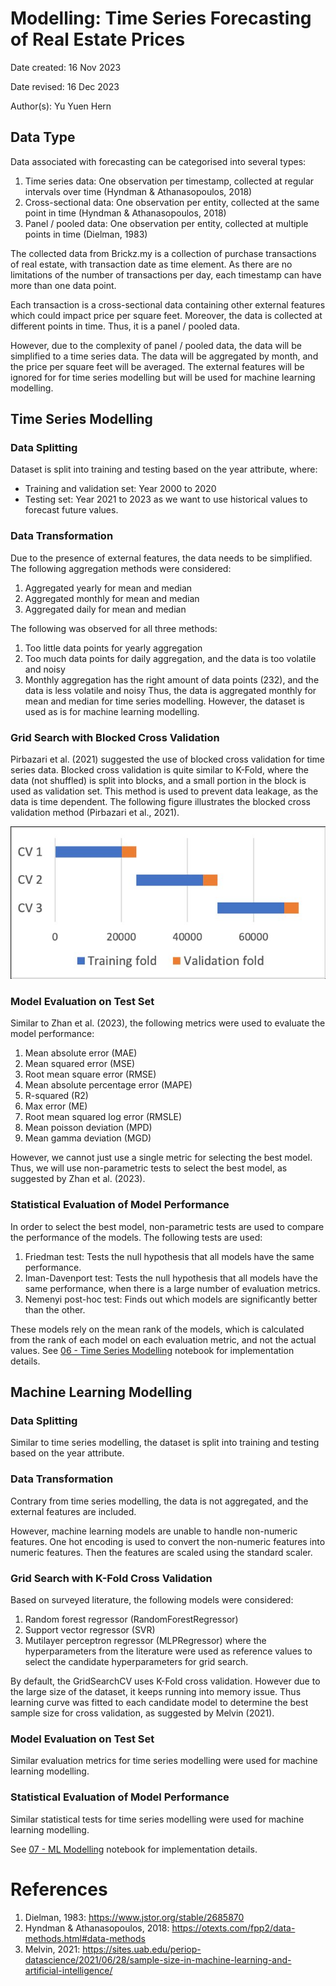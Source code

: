 # Modelling: Time Series Forecasting of Real Estate Prices

Date created: 16 Nov 2023

Date revised: 16 Dec 2023

Author(s): Yu Yuen Hern

## Data Type
Data associated with forecasting can be categorised into several types:
1. Time series data: One observation per timestamp, collected at regular intervals over time (Hyndman & Athanasopoulos, 2018)
2. Cross-sectional data: One observation per entity, collected at the same point in time (Hyndman & Athanasopoulos, 2018)
3. Panel / pooled data: One observation per entity, collected at multiple points in time (Dielman, 1983)

The collected data from Brickz.my is a collection of purchase transactions of real estate, with transaction date as time element. As there are no limitations of the number of transactions per day, each timestamp can have more than one data point.

Each transaction is a cross-sectional data containing other external features which could impact price per square feet. Moreover, the data is collected at different points in time. Thus, it is a panel / pooled data.

However, due to the complexity of panel / pooled data, the data will be simplified to a time series data. The data will be aggregated by month, and the price per square feet will be averaged. The external features will be ignored for for time series modelling but will be used for machine learning modelling.

## Time Series Modelling

### Data Splitting
Dataset is split into training and testing based on the year attribute, where:
- Training and validation set: Year 2000 to 2020
- Testing set: Year 2021 to 2023
as we want to use historical values to forecast future values.

### Data Transformation
Due to the presence of external features, the data needs to be simplified. The following aggregation methods were considered:
1. Aggregated yearly for mean and median
2. Aggregated monthly for mean and median
3. Aggregated daily for mean and median

The following was observed for all three methods:
1. Too little data points for yearly aggregation
2. Too much data points for daily aggregation, and the data is too volatile and noisy
3. Monthly aggregation has the right amount of data points (232), and the data is less volatile and noisy
Thus, the data is aggregated monthly for mean and median for time series modelling. However, the dataset is used as is for machine learning modelling.

### Grid Search with Blocked Cross Validation
Pirbazari et al. (2021) suggested the use of blocked cross validation for time series data. Blocked cross validation is quite similar to K-Fold, where the data (not shuffled) is split into blocks, and a small portion in the block is used as validation set. This method is used to prevent data leakage, as the data is time dependent. The following figure illustrates the blocked cross validation method (Pirbazari et al., 2021).

![Blocked Cross Validation](/assets/adr/blocked_cv.png)

### Model Evaluation on Test Set
Similar to Zhan et al. (2023), the following metrics were used to evaluate the model performance:
1. Mean absolute error (MAE)
2. Mean squared error (MSE)
3. Root mean square error (RMSE)
4. Mean absolute percentage error (MAPE)
5. R-squared (R2)
6. Max error (ME)
7. Root mean squared log error (RMSLE)
8. Mean poisson deviation (MPD)
9. Mean gamma deviation (MGD)

However, we cannot just use a single metric for selecting the best model. Thus, we will use non-parametric tests to select the best model, as suggested by Zhan et al. (2023).

### Statistical Evaluation of Model Performance
In order to select the best model, non-parametric tests are used to compare the performance of the models. The following tests are used:
1. Friedman test: Tests the null hypothesis that all models have the same performance.
2. Iman-Davenport test: Tests the null hypothesis that all models have the same performance, when there is a large number of evaluation metrics.
3. Nemenyi post-hoc test: Finds out which models are significantly better than the other.

These models rely on the mean rank of the models, which is calculated from the rank of each model on each evaluation metric, and not the actual values. See [06 - Time Series Modelling](/notebooks/06%20-%20Time%20Series%20%Modelling.ipynb) notebook for implementation details.

## Machine Learning Modelling

### Data Splitting
Similar to time series modelling, the dataset is split into training and testing based on the year attribute.

### Data Transformation
Contrary from time series modelling, the data is not aggregated, and the external features are included.

However, machine learning models are unable to handle non-numeric features. One hot encoding is used to convert the non-numeric features into numeric features. Then the features are scaled using the standard scaler.

### Grid Search with K-Fold Cross Validation
Based on surveyed literature, the following models were considered:
1. Random forest regressor (RandomForestRegressor)
2. Support vector regressor (SVR)
3. Mutilayer perceptron regressor (MLPRegressor)
where the hyperparameters from the literature were used as reference values to select the candidate hyperparameters for grid search.

By default, the GridSearchCV uses K-Fold cross validation. However due to the large size of the dataset, it keeps running into memory issue. Thus learning curve was fitted to each candidate model to determine the best sample size for cross validation, as suggested by Melvin (2021).

### Model Evaluation on Test Set
Similar evaluation metrics for time series modelling were used for machine learning modelling.

### Statistical Evaluation of Model Performance
Similar statistical tests for time series modelling were used for machine learning modelling.

See [07 - ML Modelling](/notebooks/07%20-%20ML%20Modelling.ipynb) notebook for implementation details.

# References
1. Dielman, 1983: https://www.jstor.org/stable/2685870
2. Hyndman & Athanasopoulos, 2018: https://otexts.com/fpp2/data-methods.html#data-methods
3. Melvin, 2021: https://sites.uab.edu/periop-datascience/2021/06/28/sample-size-in-machine-learning-and-artificial-intelligence/